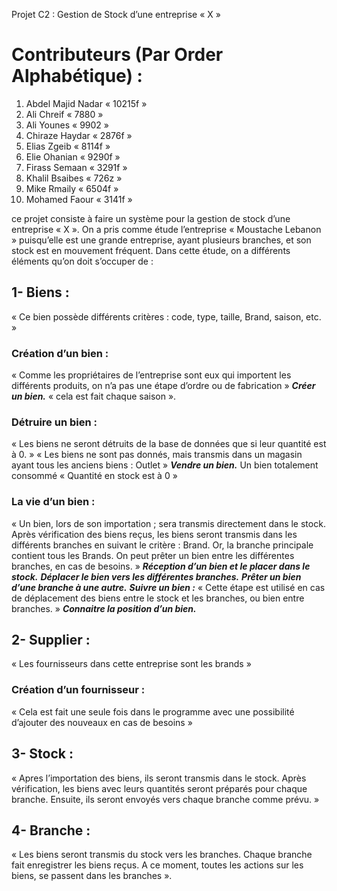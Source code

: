 Projet C2 :  Gestion de Stock d’une entreprise « X »

# Contributeurs (Par Order Alphabétique) :
1. Abdel Majid Nadar « 10215f » 
2. Ali Chreif « 7880 »
3. Ali Younes « 9902 » 
4. Chiraze Haydar « 2876f »
5. Elias Zgeib « 8114f » 
6. Elie Ohanian « 9290f »
7. Firass Semaan « 3291f » 
8. Khalil Bsaibes « 726z »
9. Mike Rmaily « 6504f » 
10. Mohamed Faour « 3141f »

ce projet consiste à faire un système pour la gestion de stock d’une
entreprise « X ».
On a pris comme étude l’entreprise « Moustache Lebanon » puisqu’elle est
une grande entreprise, ayant plusieurs branches, et son stock est en
mouvement fréquent.
Dans cette étude, on a différents éléments qu’on doit s’occuper de :

## 1- Biens :
« Ce bien possède différents critères : code, type, taille, Brand, saison,
etc. »

### Création d’un bien :
« Comme les propriétaires de l’entreprise sont eux qui importent les
différents produits, on n’a pas une étape d’ordre ou de fabrication »
 ***Créer un bien.*** « cela est fait chaque saison ».
### Détruire un bien :
« Les biens ne seront détruits de la base de données que si leur
quantité est à 0. »
« Les biens ne sont pas donnés, mais transmis dans un magasin ayant
tous les anciens biens : Outlet »
 ***Vendre un bien.***
 Un bien totalement consommé « Quantité en stock est à 0 »
### La vie d’un bien :
« Un bien, lors de son importation ; sera transmis directement dans le
stock. Après vérification des biens reçus, les biens seront transmis
dans les différents branches en suivant le critère : Brand. Or, la
branche principale contient tous les Brands. On peut prêter un bien
entre les différentes branches, en cas de besoins. »
***Réception d’un bien et le placer dans le stock.***
***Déplacer le bien vers les différentes branches.***
***Prêter un bien d’une branche à une autre.***
***Suivre un bien :***
« Cette étape est utilisé en cas de déplacement des biens entre le
stock et les branches, ou bien entre branches. »
***Connaitre la position d’un bien.***

## 2- Supplier :
« Les fournisseurs dans cette entreprise sont les brands »
### Création d’un fournisseur :
« Cela est fait une seule fois dans le programme avec une possibilité
d’ajouter des nouveaux en cas de besoins »
## 3- Stock :
« Apres l’importation des biens, ils seront transmis dans le stock. Après
vérification, les biens avec leurs quantités seront préparés pour chaque
branche. Ensuite, ils seront envoyés vers chaque branche comme
prévu. »
## 4- Branche :
« Les biens seront transmis du stock vers les branches. Chaque branche
fait enregistrer les biens reçus. A ce moment, toutes les actions sur les
biens, se passent dans les branches ».

